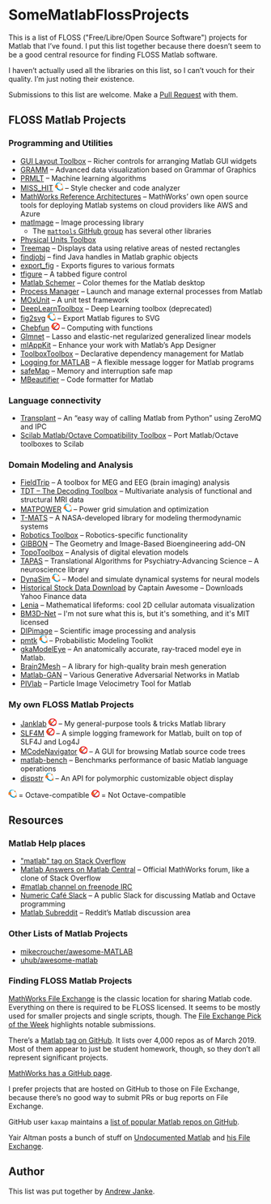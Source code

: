 # SomeMatlabFlossProjects

This is a list of FLOSS ("Free/Libre/Open Source Software") projects for Matlab that I’ve found.
I put this list together because there doesn’t seem to be a good central resource for finding FLOSS Matlab software.

I haven’t actually used all the libraries on this list, so I can’t vouch for their quality.
I’m just noting their existence.

Submissions to this list are welcome.
Make a [Pull Request](https://github.com/apjanke/SomeMatlabFlossProjects/pulls) with them.

## FLOSS Matlab Projects

### Programming and Utilities

* [GUI Layout Toolbox](https://www.mathworks.com/matlabcentral/fileexchange/47982-gui-layout-toolbox) – Richer controls for arranging Matlab GUI widgets
* [GRAMM](https://github.com/piermorel/gramm) – Advanced data visualization based on Grammar of Graphics
* [PRMLT](https://github.com/PRML/PRMLT) – Machine learning algorithms
* [MISS_HIT](https://florianschanda.github.io/miss_hit/) ![Octave Compatible][octave] – Style checker and code analyzer
* [MathWorks Reference Architectures](https://github.com/mathworks-ref-arch) – MathWorks’ own open source tools for deploying Matlab systems on cloud providers like AWS and Azure
* [matImage](https://github.com/mattools/matImage) – Image processing library
  * The [`mattools` GitHub group](https://github.com/mattools) has several other libraries
* [Physical Units Toolbox](https://www.mathworks.com/matlabcentral/fileexchange/38977-physical-units-toolbox)
* [Treemap](https://www.mathworks.com/matlabcentral/fileexchange/17192-treemap) – Displays data using relative areas of nested rectangles
* [findjobj](https://www.mathworks.com/matlabcentral/fileexchange/14317-findjobj-find-java-handles-of-matlab-graphic-objects) – find Java handles in Matlab graphic objects
* [export_fig](https://www.mathworks.com/matlabcentral/fileexchange/23629-export_fig) - Exports figures to various formats
* [tfigure](https://github.com/curtisma/MATLAB_tfigure) – A tabbed figure control
* [Matlab Schemer](https://github.com/scottclowe/matlab-schemer) – Color themes for the Matlab desktop
* [Process Manager](https://www.mathworks.com/matlabcentral/fileexchange/48164-process-manager) – Launch and manage external processes from Matlab
* [MOxUnit](https://github.com/MOxUnit/MOxUnit) – A unit test framework
* [DeepLearnToolbox](https://github.com/rasmusbergpalm/DeepLearnToolbox) – Deep Learning toolbox (deprecated)
* [fig2svg](https://github.com/kupiqu/fig2svg) ![Octave Compatible][octave] – Export Matlab figures to SVG
* [Chebfun](http://www.chebfun.org/) ![Not Octave Compatible][no-octave] – Computing with functions
* [Glmnet](https://web.stanford.edu/~hastie/glmnet_matlab/index.html) – Lasso and elastic-net regularized generalized linear models
* [mlAppKit](https://github.com/erkandem/mlAppKit) – Enhance your work with Matlab’s App Designer
* [ToolboxToolbox](https://github.com/ToolboxHub/ToolboxToolbox) – Declarative dependency management for Matlab
* [Logging for MATLAB](https://github.com/ismet55555/Logging-For-MATLAB) – A flexible message logger for Matlab programs
* [safeMap](https://github.com/ferrarodav/safeMap) – Memory and interruption safe map
* [MBeautifier](https://github.com/davidvarga/MBeautifier) – Code formatter for Matlab

### Language connectivity

* [Transplant](https://github.com/bastibe/transplant) – An “easy way of calling Matlab from Python” using ZeroMQ and IPC
* [Scilab Matlab/Octave Compatibility Toolbox](https://atoms.scilab.org/toolboxes/moc_toolbox/0.3.2) – Port Matlab/Octave toolboxes to Scilab

### Domain Modeling and Analysis

* [FieldTrip](http://www.fieldtriptoolbox.org/) – A toolbox for MEG and EEG (brain imaging) analysis
* [TDT – The Decoding Toolbox](https://sites.google.com/site/tdtdecodingtoolbox/) – Multivariate analysis of functional and structural MRI data
* [MATPOWER](https://matpower.org/) ![Octave Compatible][octave] – Power grid simulation and optimization
* [T-MATS](https://github.com/nasa/T-MATS) – A NASA-developed library for modeling thermodynamic systems
* [Robotics Toolbox](https://github.com/petercorke/robotics-toolbox-matlab) – Robotics-specific functionality
* [GIBBON](https://www.gibboncode.org/) – The Geometry and Image-Based Bioengineering add-ON
* [TopoToolbox](https://topotoolbox.wordpress.com/topotoolbox/) – Analysis of digital elevation models
* [TAPAS](https://github.com/translationalneuromodeling/tapas) – Translational Algorithms for Psychiatry-Advancing Science – A neuroscience library
* [DynaSim](https://github.com/DynaSim/DynaSim) ![Octave Compatible][octave] – Model and simulate dynamical systems for neural models
* [Historical Stock Data Download](https://www.mathworks.com/matlabcentral/fileexchange/37502-historical-stock-data-download-alternate-method) by Captain Awesome – Downloads Yahoo Finance data
* [Lenia](https://github.com/Chakazul/Lenia) – Mathematical lifeforms: cool 2D cellular automata visualization
* [BM3D-Net](https://github.com/legendongary/BM3D-Net) – I'm not sure what this is, but it's something, and it's MIT licensed
* [DIPimage](http://www.diplib.org/) – Scientific image processing and analysis
* [pmtk](https://github.com/probml/pmtk3) ![Octave Compatible][octave] – Probabilistic Modeling Toolkit
* [gkaModelEye](https://github.com/gkaguirrelab/gkaModelEye) – An anatomically accurate, ray-traced model eye in Matlab.
* [Brain2Mesh](http://mcx.space/brain2mesh) – A library for high-quality brain mesh generation
* [Matlab-GAN](https://github.com/zcemycl/Matlab-GAN) – Various Generative Adversarial Networks in Matlab
* [PIVlab](https://pivlab.blogspot.com/) – Particle Image Velocimetry Tool for Matlab

### My own FLOSS Matlab Projects

* [Janklab](https://github.com/apjanke/janklab) ![Not Octave Compatible][no-octave] – My general-purpose tools & tricks Matlab library
* [SLF4M](https://github.com/apjanke/SLF4M) ![Not Octave Compatible][no-octave] – A simple logging framework for Matlab, built on top of SLF4J and Log4J
* [MCodeNavigator](https://github.com/apjanke/MCodeNavigator) ![Not Octave Compatible][no-octave] – A GUI for browsing Matlab source code trees
* [matlab-bench](https://github.com/apjanke/matlab-bench) – Benchmarks performance of basic Matlab language operations
* [dispstr](https://github.com/apjanke/dispstr) ![Octave Compatible][octave] – An API for polymorphic customizable object display

![Octave Compatible][octave] = Octave-compatible
![Not Octave Compatible][no-octave] = Not Octave-compatible

## Resources

### Matlab Help places

* ["matlab" tag on Stack Overflow](https://stackoverflow.com/questions/tagged/matlab)
* [Matlab Answers on Matlab Central](https://www.mathworks.com/matlabcentral/answers/index/) – Official MathWorks forum, like a clone of Stack Overflow
* [#matlab channel on freenode IRC](https://matlab-freenode.fandom.com/wiki/Matlab_on_Freenode_Wiki)
* [Numeric Café Slack](https://numeric-cafe.github.io/) – A public Slack for discussing Matlab and Octave programming
* [Matlab Subreddit](https://www.reddit.com/r/matlab/) – Reddit’s Matlab discussion area

### Other Lists of Matlab Projects

* [mikecroucher/awesome-MATLAB](https://github.com/mikecroucher/awesome-MATLAB)
* [uhub/awesome-matlab](https://github.com/uhub/awesome-matlab)

### Finding FLOSS Matlab Projects

[MathWorks File Exchange](https://www.mathworks.com/matlabcentral/fileexchange/) is the classic location for sharing Matlab code.
Everything on there is required to be FLOSS licensed.
It seems to be mostly used for smaller projects and single scripts, though.
The [File Exchange Pick of the Week](https://blogs.mathworks.com/pick/) highlights notable submissions.

There’s a [Matlab tag on GitHub](https://github.com/topics/matlab).
It lists over 4,000 repos as of March 2019.
Most of them appear to just be student homework, though, so they don’t all represent significant projects.

[MathWorks has a GitHub page](https://github.com/mathworks).

I prefer projects that are hosted on GitHub to those on File Exchange, because there’s no good way to submit PRs or bug reports on File Exchange.

GitHub user `kaxap` maintains a [list of popular Matlab repos on GitHub](https://github.com/kaxap/arl/blob/master/README-MATLAB.md).

Yair Altman posts a bunch of stuff on [Undocumented Matlab](https://undocumentedmatlab.com/) and [his File Exchange](https://www.mathworks.com/matlabcentral/fileexchange/?term=authorid%3A27420).

## Author

This list was put together by [Andrew Janke](https://apjanke.net).

[octave]: images/octave-16px.png "Octave Compatible"
[no-octave]: images/no-octave-16px.png "Not Octave Compatible"
